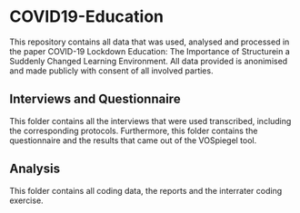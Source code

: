 # COVID19-Education
This repository contains all data that was used, analysed and processed in the paper COVID-19 Lockdown Education: The Importance of Structurein a Suddenly Changed Learning Environment.
All data provided is anonimised and made publicly with consent of all involved parties.

## Interviews and Questionnaire
This folder contains all the interviews that were used transcribed, including the corresponding protocols. Furthermore, this folder contains the questionnaire and the results that came out of the VOSpiegel tool.

## Analysis
This folder contains all coding data, the reports and the interrater coding exercise.
